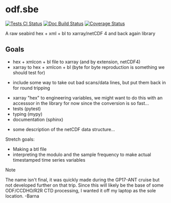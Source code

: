 # odf.sbe
[![Tests CI Status](https://github.com/SIO-ODF/odfsbe/actions/workflows/run-tests.yml/badge.svg)](https://github.com/SIO-ODF/odfsbe/actions/workflows/run-tests.yml)
[![Doc Build Status](https://github.com/SIO-ODF/odfsbe/actions/workflows/build-docs.yml/badge.svg)](https://sio-odf.github.io/odfsbe/)
[![Coverage Status](https://coveralls.io/repos/github/SIO-ODF/odfsbe/badge.svg?branch=master)](https://coveralls.io/github/SIO-ODF/odfsbe?branch=master)

A raw seabird hex + xml + bl to xarray/netCDF 4 and back again library

## Goals
* hex + xmlcon + bl file to xarray (and by extension, netCDF4)
* xarray to hex + xmlcon + bl (byte for byte reproduction is something we should test for)
- include some way to take out bad scans/data lines, but put them back in for round tripping
* xarray "hex" to engineering variables, we might want to do this with an accesssor in the library for now since the conversion is so fast...
* tests (pytest)
* typing (mypy)
* documentation (sphinx)
- some description of the netCDF data structure...

Stretch goals:
* Making a btl file
* interpreting the modulo and the sample frequency to make actual timestamped time series variables

> [!NOTE]
> The name isn't final, it was quickly made during the GP17-ANT cruise
> but not developed further on that trip. Since this will likely be the
> base of some ODF/CCDHO/R2R CTD processing, I wanted it off my laptop
> as the sole location. -Barna
